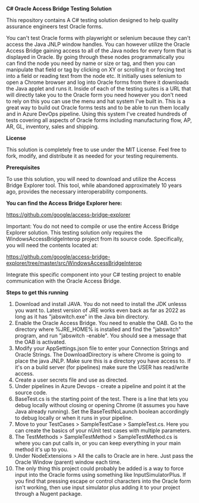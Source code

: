 **C# Oracle Access Bridge Testing Solution**

This repository contains A C# testing solution designed to help quality assurance engineers test Oracle forms. 

You can't test Oracle forms with playwright or selenium because they can't access the Java JNLP window handles. You can however utilize the Oracle Access Bridge gaining access to all of the Java nodes for every form that is displayed in Oracle. By going through these nodes programmatically you can find the node you need by name or size or tag, and then you can manipulate that field or tag by clicking on XY or scrolling it or forcing text into a field or reading text from the node etc. It initially uses selenium to open a Chrome browser and log into Oracle forms from there it downloads the Java applet and runs it. Inside of each of the testing suites is a URL that will directly take you to the Oracle form you need however you don't need to rely on this you can use the menu and hat system I've built in. This is a great way to build out Oracle forms tests and to be able to run them locally and in Azure DevOps pipeline. Using this system I've created hundreds of tests covering all aspects of Oracle forms including manufacturing flow, AP, AR, GL, inventory, sales and shipping. 

**License**

This solution is completely free to use under the MIT License. Feel free to fork, modify, and distribute it as needed for your testing requirements.

**Prerequisites**

To use this solution, you will need to download and utilize the Access Bridge Explorer tool. This tool, while abandoned approximately 10 years ago, provides the necessary interoperability components.

**You can find the Access Bridge Explorer here:**

https://github.com/google/access-bridge-explorer

Important: You do not need to compile or use the entire Access Bridge Explorer solution. This testing solution only requires the WindowsAccessBridgeInterop project from its source code. Specifically, you will need the contents located at:

https://github.com/google/access-bridge-explorer/tree/master/src/WindowsAccessBridgeInterop

Integrate this specific component into your C# testing project to enable communication with the Oracle Access Bridge.

**Steps to get this running**

1. Download and install JAVA. You do not need to install the JDK unlesss you want to. Latest version of JRE works even back as far as 2022 as long as it has "jabswitch.exe" in the Java bin directory.
1. Enable the Oracle Access Bridge. You need to enable the OAB. Go to the directory where %JRE_HOME% is installed and find the "jabswitch" program, and run "jabswitch -enable". You should see a message that the OAB is activated.
1. Modify your AppSettings.json file to enter your Connection Strings and Oracle Strings. The DownloadDirectory is where Chrome is going to place the java JNLP. Make sure this is a directory you have access to. If it's on a build server (for pipelines) make sure the USER has read/write access.
1. Create a user secrets file and use as directed.
1. Under pipelines in Azure Devops - create a pipeline and point it at the source code.
1. BaseTest.cs is the starting point of the test. There is a line that lets you debug locally without closing or opening Chrome (it assumes you have Java already running). Set the BaseTestNoLaunch boolean accordingly to debug locally or when it runs in your pipeline.
1. Move to your TestCases > SampleTestCase > SampleTest.cs. Here you can create the basics of your nUnit test cases with multiple parameters.
1. The TestMethods > SampleTestMethod > SampleTestMethod.cs is where you can put calls in, or you can keep everything in your main method it's up to you.
1. Under NodeExtensions > All the calls to Oracle are in here. Just pass the Oracle Window (parent) window each time.
1. The only thing this project could probably be added is a way to force input into the Oracle forms using something like InputSimulatorPlus. If you find that pressing escape or control characters into the Oracle form isn't working, then use input simulator plus adding it to your project through a Nugent package.
